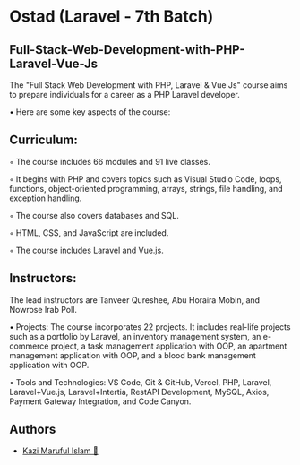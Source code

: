 # Ostad (Laravel - 7th Batch)

## Full-Stack-Web-Development-with-PHP-Laravel-Vue-Js
The "Full Stack Web Development with PHP, Laravel & Vue Js" course aims to prepare individuals for a career as a PHP Laravel developer.

• Here are some key aspects of the course:

## Curriculum:
◦ The course includes 66 modules and 91 live classes.

◦ It begins with PHP and covers topics such as Visual Studio Code, loops, functions, object-oriented programming, arrays, strings, file handling, and exception handling.

◦ The course also covers databases and SQL.

◦ HTML, CSS, and JavaScript are included.

◦ The course includes Laravel and Vue.js.

## Instructors: 
The lead instructors are Tanveer Qureshee, Abu Horaira Mobin, and Nowrose Irab Poll.

• Projects: The course incorporates 22 projects. It includes real-life projects such as a portfolio by Laravel, an inventory management system, an e-commerce project, a task management application with OOP, an apartment management application with OOP, and a blood bank management application with OOP.

• Tools and Technologies: VS Code, Git & GitHub, Vercel, PHP, Laravel, Laravel+Vue.js, Laravel+Intertia, RestAPI Development, MySQL, Axios, Payment Gateway Integration, and Code Canyon.

## Authors

- [Kazi Maruful Islam 🤗](https://www.github.com/maruf-ux)